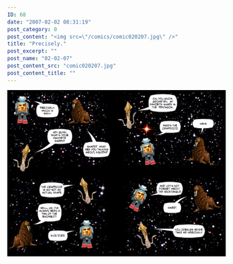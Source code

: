 ```yaml
---
ID: 68
date: "2007-02-02 08:31:19"
post_category: 0
post_content: "<img src=\"/comics/comic020207.jpg\" />"
title: "Precisely."
post_excerpt: ""
post_name: "02-02-07"
post_content_src: "comic020207.jpg"
post_content_title: ""
---
```



[![](/comics-hi-res/comic020207.jpg)](/comics-hi-res/comic020207.jpg)

